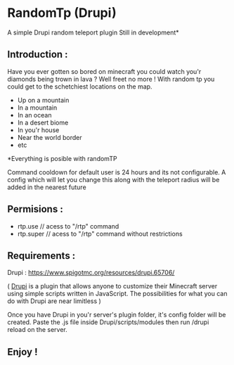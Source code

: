 # RandomTp (Drupi)

A simple Drupi random teleport plugin
Still in development*

## Introduction :

Have you ever gotten so bored on minecraft you could watch you'r diamonds being trown in lava ?
Well freet no more !
With random tp you could get to the schetchiest locations on the map.
- Up on a mountain
- In a mountain
- In an ocean
- In a desert biome
- In you'r house
- Near the world border
- etc

*Everything is posible with randomTP

Command cooldown for default user is 24 hours and its not configurable.
A config which will let you change this along with the teleport radius will be added in the nearest future

## Permisions :

- rtp.use // acess to "/rtp" command
- rtp.super // acess to "/rtp" command without restrictions

## Requirements :

Drupi : https://www.spigotmc.org/resources/drupi.65706/

( [Drupi](https://www.spigotmc.org/resources/drupi.65706/) is a plugin that allows anyone to customize their Minecraft server using simple scripts written in JavaScript. The possibilities for what you can do with Drupi are near limitless )

Once you have Drupi in you'r server's plugin folder, it's config folder will be created.
Paste the .js file inside Drupi/scripts/modules then run /drupi reload on the server.

## Enjoy !
